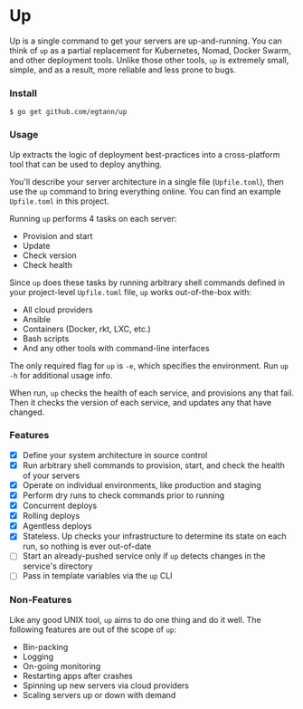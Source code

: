# Up

Up is a single command to get your servers are up-and-running. You can think of
`up` as a partial replacement for Kubernetes, Nomad, Docker Swarm, and other
deployment tools. Unlike those other tools, `up` is extremely small, simple,
and as a result, more reliable and less prone to bugs.

### Install

```
$ go get github.com/egtann/up
```

### Usage

Up extracts the logic of deployment best-practices into a cross-platform tool
that can be used to deploy anything.

You'll describe your server architecture in a single file (`Upfile.toml`), then
use the `up` command to bring everything online. You can find an example
`Upfile.toml` in this project.

Running `up` performs 4 tasks on each server:

* Provision and start
* Update
* Check version
* Check health

Since `up` does these tasks by running arbitrary shell commands defined in your
project-level `Upfile.toml` file, `up` works out-of-the-box with:

* All cloud providers
* Ansible
* Containers (Docker, rkt, LXC, etc.)
* Bash scripts
* And any other tools with command-line interfaces

The only required flag for `up` is `-e`, which specifies the environment. Run
`up -h` for additional usage info.

When run, `up` checks the health of each service, and provisions any that fail.
Then it checks the version of each service, and updates any that have changed.

### Features

- [x] Define your system architecture in source control
- [x] Run arbitrary shell commands to provision, start, and check the health of
      your servers
- [x] Operate on individual environments, like production and staging
- [x] Perform dry runs to check commands prior to running
- [x] Concurrent deploys
- [x] Rolling deploys
- [x] Agentless deploys
- [x] Stateless. Up checks your infrastructure to determine its state on each
      run, so nothing is ever out-of-date
- [ ] Start an already-pushed service only if `up` detects changes in the
      service's directory
- [ ] Pass in template variables via the `up` CLI

### Non-Features

Like any good UNIX tool, `up` aims to do one thing and do it well. The
following features are out of the scope of `up`:

* Bin-packing
* Logging
* On-going monitoring
* Restarting apps after crashes
* Spinning up new servers via cloud providers
* Scaling servers up or down with demand
